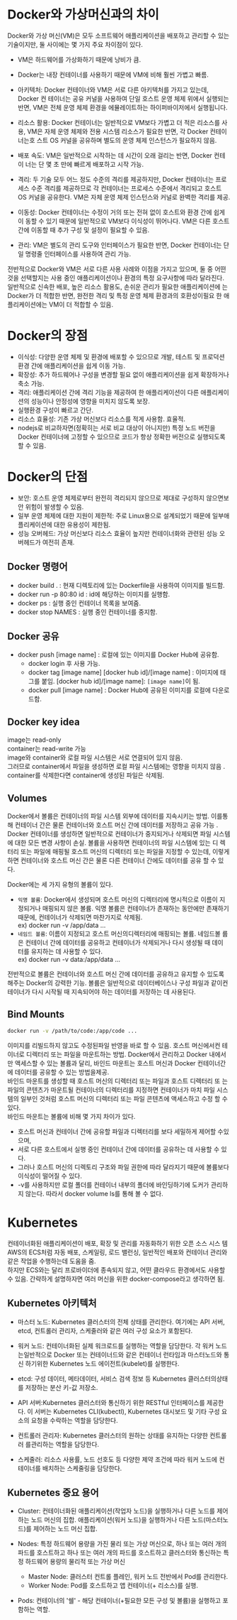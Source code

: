 # Docker와 가상머신과의 차이

Docker와 가상 머신(VM)은 모두 소프트웨어 애플리케이션을 배포하고 관리할 수 있는
기술이지만, 둘 사이에는 몇 가지 주요 차이점이 있다.

- VM은 하드웨어를 가상화하기 때문에 낭비가 큼.
- Docker는 내장 컨테이너를 사용하기 때문에 VM에 비해 훨씬 가볍고 빠름.

- 아키텍처: Docker 컨테이너와 VM은 서로 다른 아키텍처를 가지고 있는데, Docker 컨
  테이너는 공유 커널을 사용하여 단일 호스트 운영 체제 위에서 실행되는 반면, VM은
  전체 운영 체제 환경을 에뮬레이트하는 하이퍼바이저에서 실행됩니다.
- 리소스 활용: Docker 컨테이너는 일반적으로 VM보다 가볍고 더 적은 리소스를 사용,
  VM은 자체 운영 체제와 전용 시스템 리소스가 필요한 반면, 각 Docker 컨테이너는호
  스트 OS 커널을 공유하며 별도의 운영 체제 인스턴스가 필요하지 않음.
- 배포 속도: VM은 일반적으로 시작하는 데 시간이 오래 걸리는 반면, Docker 컨테이
  너는 단 몇 초 만에 빠르게 배포하고 시작 가능.
- 격리: 두 기술 모두 어느 정도 수준의 격리를 제공하지만, Docker 컨테이너는 프로
  세스 수준 격리를 제공하므로 각 컨테이너는 프로세스 수준에서 격리되고 호스트 OS
  커널을 공유한다. VM은 자체 운영 체제 인스턴스와 커널로 완벽한 격리를 제공.
- 이동성: Docker 컨테이너는 수정이 거의 또는 전혀 없이 호스트와 환경 간에 쉽게이
  동할 수 있기 때문에 일반적으로 VM보다 이식성이 뛰어나다. VM은 다른 호스트 간에
  이동할 때 추가 구성 및 설정이 필요할 수 있음.
- 관리: VM은 별도의 관리 도구와 인터페이스가 필요한 반면, Docker 컨테이너는 단일
  명령줄 인터페이스를 사용하여 관리 가능.

전반적으로 Docker와 VM은 서로 다른 사용 사례와 이점을 가지고 있으며, 둘 중 어떤
것을 선택할지는 사용 중인 애플리케이션이나 환경의 특정 요구사항에 따라 달라진다.
일반적으로 신속한 배포, 높은 리소스 활용도, 손쉬운 관리가 필요한 애플리케이션에
는 Docker가 더 적합한 반면, 완전한 격리 및 특정 운영 체제 환경과의 호환성이필요
한 애플리케이션에는 VM이 더 적합할 수 있음.

# Docker의 장점

- 이식성: 다양한 운영 체제 및 환경에 배포할 수 있으므로 개발, 테스트 및 프로덕션
  환경 간에 애플리케이션을 쉽게 이동 가능.
- 확장성: 추가 하드웨어나 구성을 변경할 필요 없이 애플리케이션을 쉽게 확장하거나
  축소 가능.
- 격리: 애플리케이션 간에 격리 기능을 제공하여 한 애플리케이션이 다른 애플리케이
  션의 성능이나 안정성에 영향을 미치지 않도록 보장.
- 실행환경 구성이 빠르고 간단.
- 리소스 효율성: 기존 가상 머신보다 리소스를 적게 사용함. 효율적.
- nodejs로 비교하자면(정확히는 서로 비교 대상이 아니지만) 특정 노드 버전을
  Docker 컨테이너에 고정할 수 있으므로 코드가 항상 정확한 버전으로 실행되도록 할
  수 있음.

# Docker의 단점

- 보안: 호스트 운영 체제로부터 완전히 격리되지 않으므로 제대로 구성하지 않으면보
  안 위험이 발생할 수 있음.
- 일부 운영 체제에 대한 지원이 제한적: 주로 Linux용으로 설계되었기 때문에 일부애
  플리케이션에 대한 유용성이 제한됨.
- 성능 오버헤드: 가상 머신보다 리소스 효율이 높지만 컨테이너화와 관련된 성능 오
  버헤드가 여전히 존재.

## Docker 명령어

- docker build . : 현재 디렉토리에 있는 Dockerfile을 사용하여 이미지를 빌드함.
- docker run -p 80:80 id : id에 해당하는 이미지를 실행함.
- docker ps : 실행 중인 컨테이너 목록을 보여줌.
- docker stop NAMES : 실행 중인 컨테이너를 중지함.

## Docker 공유

- docker push [image name] : 로컬에 있는 이미지를 Docker Hub에 공유함.
  - docker login 후 사용 가능.
  - docker tag [image name] [docker hub id]/[image name] : 이미지에 태그를 붙임.
    [docker hub id]/[image name]: `[image name]`이 됨.
  - docker pull [image name] : Docker Hub에 공유된 이미지를 로컬에 다운로드함.

## Docker key idea

image는 read-only  
container는 read-write 가능  
image와 container와 로컬 파일 시스템은 서로 연결되어 있지 않음.  
그러므로 container에서 파일을 생성하면 로컬 파일 시스템에는 영향을 미치지 않음
.  
container를 삭제한다면 container에 생성된 파일은 삭제됨.

## Volumes

Docker에서 볼륨은 컨테이너의 파일 시스템 외부에 데이터를 지속시키는 방법. 이를통
해 컨테이너 간은 물론 컨테이너와 호스트 머신 간에 데이터를 저장하고 공유 가능
.  
Docker 컨테이너를 생성하면 일반적으로 컨테이너가 중지되거나 삭제되면 파일 시스템
에 대한 모든 변경 사항이 손실. 볼륨을 사용하면 컨테이너의 파일 시스템에 있는 디
렉터리 또는 파일에 매핑될 호스트 머신의 디렉터리 또는 파일을 지정할 수 있는데,
이렇게 하면 컨테이너와 호스트 머신 간은 물론 다른 컨테이너 간에도 데이터를 공유
할 수 있다.

Docker에는 세 가지 유형의 볼륨이 있다.

- `익명 볼륨`: Docker에서 생성되며 호스트 머신의 디렉터리에 명시적으로 이름이 지
  정되거나 매핑되지 않은 볼륨. 익명 볼륨은 컨테이너가 존재하는 동안에만 존재하기
  때문에, 컨테이너가 삭제되면 마찬가지로 삭제됨.  
  ex) docker run -v /app/data ...
- `네임드 볼륨`: 이름이 지정되고 호스트 머신의디렉터리에 매핑되는 볼륨. 네임드볼
  륨은 컨테이너 간에 데이터를 공유하고 컨테이너가 삭제되거나 다시 생성될 때 데이
  터를 유지하는 데 사용할 수 있다.  
  ex) docker run -v data:/app/data ...

전반적으로 볼륨은 컨테이너와 호스트 머신 간에 데이터를 공유하고 유지할 수 있도록
해주는 Docker의 강력한 기능. 볼륨은 일반적으로 데이터베이스나 구성 파일과 같이컨
테이너가 다시 시작될 때 지속되어야 하는 데이터를 저장하는 데 사용된다.

## Bind Mounts

```sh
docker run -v /path/to/code:/app/code ...
```

이미지를 리빌드하지 않고도 수정된파일 반영을 바로 할 수 있음. 호스트 머신에서컨
테이너로 디렉터리 또는 파일을 마운트하는 방법. Docker에서 관리하고 Docker 내에서
만 액세스할 수 있는 볼륨과 달리, 바인드 마운트는 호스트 머신과 Docker 컨테이너간
에 데이터를 공유할 수 있는 방법을제공.  
바인드 마운트를 생성할 때 호스트 머신의 디렉터리 또는 파일과 호스트 디렉터리 또
는 파일의 콘텐츠가 마운트될 컨테이너의 디렉터리를 지정하면 컨테이너가 마치 파일
시스템의 일부인 것처럼 호스트 머신의 디렉터리 또는 파일 콘텐츠에 액세스하고 수정
할 수 있다.  
바인드 마운트는 볼륨에 비해 몇 가지 차이가 있다.

- 호스트 머신과 컨테이너 간에 공유할 파일과 디렉터리를 보다 세밀하게 제어할 수있
  으며,
- 서로 다른 호스트에서 실행 중인 컨테이너 간에 데이터를 공유하는 데 사용할 수 있
  다.
- 그러나 호스트 머신의 디렉토리 구조와 파일 권한에 따라 달라지기 때문에 볼륨보다
  이식성이 떨어질 수 있다.
- -v를 사용하지만 로컬 폴더를 컨테이너 내부의 폴더에 바인딩하기에 도커가 관리하
  지 않는다. 따라서 docker volume ls를 통해 볼 수 없다.

# Kubernetes

컨테이너화된 애플리케이션이 배포, 확장 및 관리를 자동화하기 위한 오픈 소스 시스
템  
AWS의 ECS처럼 자동 배포, 스케일링, 로드 밸런싱, 일반적인 배포와 컨테이너 관리와
같은 작업을 수행하는데 도움을 줌.  
하지만 ECS와는 달리 프로바이더에 종속되지 않고, 어떤 클라우드 환경에서도 사용할
수 있음. 간략하게 설명하자면 여러 머신을 위한 docker-compose라고 생각하면 됨.

## Kubernetes 아키텍처

- 마스터 노드: Kubernetes 클러스터의 전체 상태를 관리한다. 여기에는 API 서버,
  etcd, 컨트롤러 관리자, 스케줄러와 같은 여러 구성 요소가 포함된다.

- 워커 노드: 컨테이너화된 실제 워크로드를 실행하는 역할을 담당한다. 각 워커 노드
  는일반적으로 Docker 또는 컨테이너드와 같은 컨테이너 런타임과 마스터노드와 통신
  하기위한 Kubernetes 노드 에이전트(kubelet)를 실행한다.

- etcd: 구성 데이터, 메타데이터, 서비스 검색 정보 등 Kubernetes 클러스터의상태를
  저장하는 분산 키-값 저장소.

- API 서버:Kubernetes 클러스터와 통신하기 위한 RESTful 인터페이스를 제공한다. 이
  서버는 Kubernetes CLI(kubectl), Kubernetes 대시보드 및 기타 구성 요소의 요청을
  수락하는 역할을 담당한다.

- 컨트롤러 관리자: Kubernetes 클러스터의 원하는 상태를 유지하는 다양한 컨트롤러
  를관리하는 역할을 담당한다.

- 스케줄러: 리소스 사용률, 노드 선호도 등 다양한 제약 조건에 따라 워커 노드에 컨
  테이너를 배치하는 스케줄링을 담당한다.

## Kubernetes 중요 용어

- Cluster: 컨테이너화된 애플리케이션(작업자 노드)을 실행하거나 다른 노드를 제어
  하는 노드 머신의 집합. 애플리케이션(워커 노드)을 실행하거나 다른 노드(마스터노
  드)를 제어하는 노드 머신 집합.

- Nodes: 특정 하드웨어 용량을 가진 물리 또는 가상 머신으로, 하나 또는 여러 개의
  파드를 호스트하고 하나 또는 여러 개의 파드를 호스트하고 클러스터와 통신하는 특
  정 하드웨어 용량의 물리적 또는 가상 머신

  - Master Node: 클러스터 컨트롤 플레인, 워커 노드 전반에서 Pod를 관리한다.
  - Worker Node: Pod를 호스트하고 앱 컨테이너(+ 리소스)를 실행.

- Pods: 컨테이너의 '쉘' - 해당 컨테이너(+필요한 모든 구성 및 볼륨)을 실행하고 포함하는 역할.
